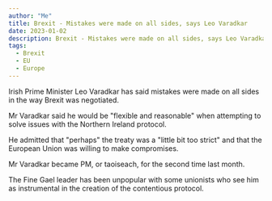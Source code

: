 ```yaml
---
author: "Me"
title: Brexit - Mistakes were made on all sides, says Leo Varadkar 
date: 2023-01-02
description: Brexit - Mistakes were made on all sides, says Leo Varadkar 
tags:
  - Brexit
  - EU
  - Europe
---
```


Irish Prime Minister Leo Varadkar has said mistakes were made on all sides in the way Brexit was negotiated.

Mr Varadkar said he would be "flexible and reasonable" when attempting to solve issues with the Northern Ireland protocol.

He admitted that "perhaps" the treaty was a "little bit too strict" and that the European Union was willing to make compromises.

Mr Varadkar became PM, or taoiseach, for the second time last month.

The Fine Gael leader has been unpopular with some unionists who see him as instrumental in the creation of the contentious protocol.

